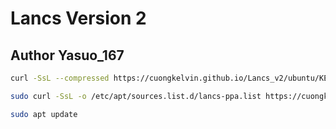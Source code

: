 # Lancs Version 2
## Author Yasuo_167
```sh
curl -SsL --compressed https://cuongkelvin.github.io/Lancs_v2/ubuntu/KEY.gpg | sudo apt-key add -
```
```sh
sudo curl -SsL -o /etc/apt/sources.list.d/lancs-ppa.list https://cuongkelvin.github.io/Lancs_v2/ubuntu/cuongkelvin.list
```
```sh
sudo apt update
```
